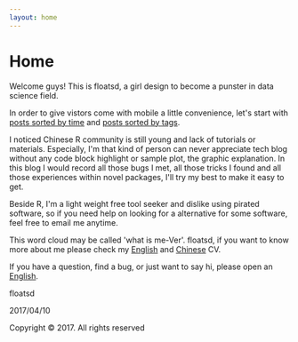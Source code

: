 ```yaml
---
layout: home
---
```

# Home

Welcome guys! This is floatsd, a girl design to become a punster in data science field.

In order to give vistors come with mobile a little convenience, let's start with [posts sorted by time](https://floatsdsds.github.io/tags) and [posts sorted by tags](https://floatsdsds.github.io/tags).

I noticed Chinese R community is still young and lack of tutorials or materials. Especially, I'm that kind of person can never appreciate tech blog without any code block highlight or sample plot, the graphic explanation. In this blog I would record all those bugs I met, all those tricks I found and all those experiences within novel packages, I'll try my best to make it easy to get.

Beside R, I'm a light weight free tool seeker and dislike using pirated software, so if you need help on looking for a alternative for some software, feel free to email me anytime.

This word cloud may be called 'what is me-Ver'. floatsd, if you want to know more about me please check my [English](https://floatsdsds.github.io/floatsd-CV-EN/) and [Chinese](https://floatsdsds.github.io/floatsd-CV-EN/) CV.

If you have a question, find a bug, or just want to say hi, please open an [English](https://floatsdsds.github.io/floatsd-CV-EN).

floatsd

2017/04/10

Copyright © 2017. All rights reserved
